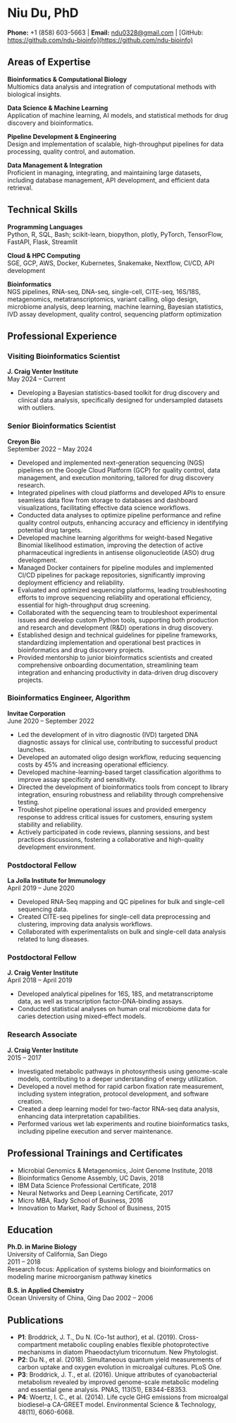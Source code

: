 # Niu Du, PhD

**Phone:** +1 (858) 603-5663  | **Email:** ndu0328@gmail.com  | [GitHub: https://github.com/ndu-bioinfo](https://github.com/ndu-bioinfo)


## Areas of Expertise

**Bioinformatics & Computational Biology**  
Multiomics data analysis and integration of computational methods with biological insights.

**Data Science & Machine Learning**  
Application of machine learning, AI models, and statistical methods for drug discovery and bioinformatics.

**Pipeline Development & Engineering**  
Design and implementation of scalable, high-throughput pipelines for data processing, quality control, and automation.

**Data Management & Integration**  
Proficient in managing, integrating, and maintaining large datasets, including database management, API development, and efficient data retrieval.

## Technical Skills

**Programming Languages**  
Python, R, SQL, Bash; scikit-learn, biopython, plotly, PyTorch, TensorFlow, FastAPI, Flask, Streamlit  

**Cloud & HPC Computing**  
SGE, GCP, AWS, Docker, Kubernetes, Snakemake, Nextflow, CI/CD, API development  

**Bioinformatics**  
NGS pipelines, RNA-seq, DNA-seq, single-cell, CITE-seq, 16S/18S, metagenomics, metatranscriptomics, variant calling, oligo design, microbiome analysis, deep learning, machine learning, Bayesian statistics, IVD assay development, quality control, sequencing platform optimization

## Professional Experience

### Visiting Bioinformatics Scientist  
**J. Craig Venter Institute**  
May 2024 – Current  
- Developing a Bayesian statistics-based toolkit for drug discovery and clinical data analysis, specifically designed for undersampled datasets with outliers.  

### Senior Bioinformatics Scientist  
**Creyon Bio**  
September 2022 – May 2024  
- Developed and implemented next-generation sequencing (NGS) pipelines on the Google Cloud Platform (GCP) for quality control, data management, and execution monitoring, tailored for drug discovery research.  
- Integrated pipelines with cloud platforms and developed APIs to ensure seamless data flow from storage to databases and dashboard visualizations, facilitating effective data science workflows.  
- Conducted data analyses to optimize pipeline performance and refine quality control outputs, enhancing accuracy and efficiency in identifying potential drug targets.  
- Developed machine learning algorithms for weight-based Negative Binomial likelihood estimation, improving the detection of active pharmaceutical ingredients in antisense oligonucleotide (ASO) drug development.  
- Managed Docker containers for pipeline modules and implemented CI/CD pipelines for package repositories, significantly improving deployment efficiency and reliability.  
- Evaluated and optimized sequencing platforms, leading troubleshooting efforts to improve sequencing reliability and operational efficiency, essential for high-throughput drug screening.  
- Collaborated with the sequencing team to troubleshoot experimental issues and develop custom Python tools, supporting both production and research and development (R&D) operations in drug discovery.  
- Established design and technical guidelines for pipeline frameworks, standardizing implementation and operational best practices in bioinformatics and drug discovery projects.  
- Provided mentorship to junior bioinformatics scientists and created comprehensive onboarding documentation, streamlining team integration and enhancing productivity in data-driven drug discovery projects.  

### Bioinformatics Engineer, Algorithm  
**Invitae Corporation**  
June 2020 – September 2022  
- Led the development of in vitro diagnostic (IVD) targeted DNA diagnostic assays for clinical use, contributing to successful product launches.  
- Developed an automated oligo design workflow, reducing sequencing costs by 45% and increasing operational efficiency.  
- Developed machine-learning-based target classification algorithms to improve assay specificity and sensitivity.  
- Directed the development of bioinformatics tools from concept to library integration, ensuring robustness and reliability through comprehensive testing.  
- Troubleshot pipeline operational issues and provided emergency response to address critical issues for customers, ensuring system stability and reliability.  
- Actively participated in code reviews, planning sessions, and best practices discussions, fostering a collaborative and high-quality development environment.  

### Postdoctoral Fellow  
**La Jolla Institute for Immunology**  
April 2019 – June 2020  
- Developed RNA-Seq mapping and QC pipelines for bulk and single-cell sequencing data.  
- Created CITE-seq pipelines for single-cell data preprocessing and clustering, improving data analysis workflows.  
- Collaborated with experimentalists on bulk and single-cell data analysis related to lung diseases.  

### Postdoctoral Fellow  
**J. Craig Venter Institute**  
April 2018 – April 2019  
- Developed analytical pipelines for 16S, 18S, and metatranscriptome data, as well as transcription factor-DNA-binding assays.  
- Conducted statistical analyses on human oral microbiome data for caries detection using mixed-effect models.  

### Research Associate  
**J. Craig Venter Institute**  
2015 – 2017  
- Investigated metabolic pathways in photosynthesis using genome-scale models, contributing to a deeper understanding of energy utilization.  
- Developed a novel method for rapid carbon fixation rate measurement, including system integration, protocol development, and software creation.  
- Created a deep learning model for two-factor RNA-seq data analysis, enhancing data interpretation capabilities.  
- Performed various wet lab experiments and routine bioinformatics tasks, including pipeline execution and server maintenance.  

## Professional Trainings and Certificates


- Microbial Genomics & Metagenomics, Joint Genome Institute, 2018  
- Bioinformatics Genome Assembly, UC Davis, 2018  
- IBM Data Science Professional Certificate, 2018  
- Neural Networks and Deep Learning Certificate, 2017  
- Micro MBA, Rady School of Business, 2016  
- Innovation to Market, Rady School of Business, 2015  

## Education


**Ph.D. in Marine Biology**  
University of California, San Diego  
2011 – 2018  
Research focus: Application of systems biology and bioinformatics on modeling marine microorganism pathway kinetics  

**B.S. in Applied Chemistry**  
Ocean University of China, Qing Dao 
2002 – 2006

## Publications
- **P1**: Broddrick, J. T., Du N. (Co-1st author), et al. (2019). Cross-compartment metabolic coupling enables flexible photoprotective mechanisms in diatom Phaeodactylum tricornutum. New Phytologist.  
- **P2**: Du N., et al. (2018). Simultaneous quantum yield measurements of carbon uptake and oxygen evolution in microalgal cultures. PLoS One.  
- **P3**: Broddrick, J. T., et al. (2016). Unique attributes of cyanobacterial metabolism revealed by improved genome-scale metabolic modeling and essential gene analysis. PNAS, 113(51), E8344-E8353.  
- **P4**: Woertz, I. C., et al. (2014). Life cycle GHG emissions from microalgal biodiesel–a CA-GREET model. Environmental Science & Technology, 48(11), 6060-6068.  